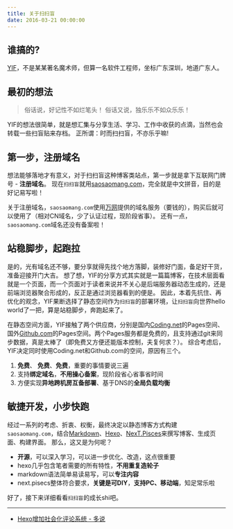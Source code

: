 ```yaml
---
title: 关于扫扫盲
date: 2016-03-21 00:00:00
---
```


## 谁搞的?
[YIF](/ "认识认识TA")，不是某某著名魔术师，但算一名软件工程师，坐标广东深圳，地道广东人。


## 最初的想法
> 俗话说，好记性不如烂笔头！
> 俗话又说，独乐乐不如众乐乐！

YIF的想法很简单，就是想汇集与分享生活、学习、工作中收获的点滴，当然也会转载一些扫盲贴来存档。
正所谓：时而扫扫盲，不亦乐乎嘛!

<!--more-->

## 第一步，注册域名
想法能够落地才有意义，对于扫扫盲这种博客类站点，第一步就是拿下互联网门牌号 - **注册域名**。
现在`扫扫盲`就用[saosaomang.com](http://saosaomang.com)，完全就是中文拼音，目的是好记易写啦！

关于注册域名，`saosaomang.com`使用[万网](https://wanwang.aliyun.com/ "点击进入")提供的域名服务（要钱的），购买后就可以使用了（相对CN域名，少了认证过程，现阶段省事）。
还有一点，`saosaomang.com`域名还没有备案啦！


## 站稳脚步，起跑拉
是的，光有域名还不够，要分享就得先找个地方落脚，装修好门面，备足好干货，准备迎接开门大吉。
想了想，YIF的分享方式其实就是一篇篇博客，在技术层面看就是一个页面，而一个页面对于读者来说并不关心是后端服务器动态生成的，还是前端浏览器聚合形成的，反正是通过浏览器看到的便是。
因此，本着先抗住、再优化的观念，YIF果断选择了静态空间作为`扫扫盲`的部署环境，让`扫扫盲`向世界hello world了一把，算是站稳脚步，奔跑起来了。

在静态空间方面，YIF接触了两个供应商，分别是国内[Coding.net](https://coding.net/ "点击进入")的Pages空间、国外[Github.com](https://github.com/ "点击进入")的Pages空间。两个Pages服务都是免费的，且支持通过git来同步数据，真是太棒了（即免费又方便还能版本控制，夫复何求？）。
综合考虑后，YIF决定同时使用Coding.net和Github.com的空间，原因有三个。

1. **免费**、 **免费**、**免费**，重要的事情要说三遍
2. 支持**绑定域名**，**不用操心备案**，现阶段省心省事省时间
3. 方便实现**异地跨机房互备部署**、基于DNS的**全局负载均衡**


## 敏捷开发，小步快跑
经过一系列的考虑、折衷、权衡，最终决定以静态博客方式构建`saosaomang.com`，结合[Markdown](http://daringfireball.net/projects/markdown/syntax)、[Hexo](https://hexo.io/)、[NexT.Pisces](https://github.com/iissnan/hexo-theme-next)来撰写博客、生成页面、构建界面。
那么，这又是为何呢？

* **开源**，可以深入学习，可以进一步优化、改造，这点很重要
* hexo几乎包含笔者需要的所有特性，**不用重复造轮子**
* markdown语法简单易读易写，可以**专注内容**
* next.pisecs整体符合要求，**关键是可DIY**，**支持PC、移动端**，知足常乐啦


好了，接下来详细看看`扫扫盲`的成长shi吧。

---

* [Hexo增加社会化评论系统 - 多说](/2016/11/howto-ssm-add-duoshuo/)
